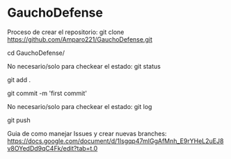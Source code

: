 # GauchoDefense


Proceso de crear el repositorio:
git clone https://github.com/Amparo221/GauchoDefense.git

cd GauchoDefense/

No necesario/solo para checkear el estado:
 git status

git add .

git commit -m 'first commit'

No necesario/solo para checkear el estado:
 git log

git push

Guia de como manejar Issues y crear nuevas branches:
https://docs.google.com/document/d/1Isgqp47mIGgAfMnh_E9rYHeL2uEJ8v8OYedDd9qC4Fk/edit?tab=t.0
